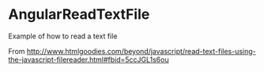 # AngularReadTextFile
Example of how to read a text file

From http://www.htmlgoodies.com/beyond/javascript/read-text-files-using-the-javascript-filereader.html#fbid=5ccJGL1s6ou
